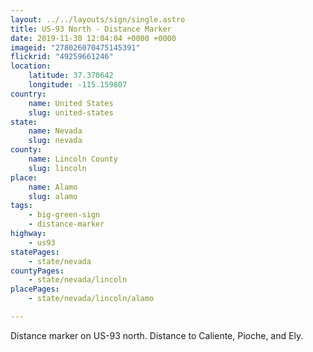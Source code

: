 ```yaml
---
layout: ../../layouts/sign/single.astro
title: US-93 North - Distance Marker
date: 2019-11-30 12:04:04 +0000 +0000
imageid: "278026070475145391"
flickrid: "49259661246"
location:
    latitude: 37.370642
    longitude: -115.159807
country:
    name: United States
    slug: united-states
state:
    name: Nevada
    slug: nevada
county:
    name: Lincoln County
    slug: lincoln
place:
    name: Alamo
    slug: alamo
tags:
    - big-green-sign
    - distance-marker
highway:
    - us93
statePages:
    - state/nevada
countyPages:
    - state/nevada/lincoln
placePages:
    - state/nevada/lincoln/alamo

---
```

Distance marker on US-93 north.  Distance to Caliente, Pioche, and Ely.